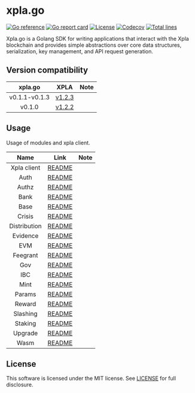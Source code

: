 # xpla.go

[![Go reference](https://pkg.go.dev/badge/github.com/xpladev/xpla.go.svg)](https://pkg.go.dev/github.com/xpladev/xpla.go)
[![Go report card](https://goreportcard.com/badge/github.com/xpladev/xpla.go)](https://goreportcard.com/report/github.com/xpladev/xpla.go)
[![License](https://img.shields.io/github/license/xpladev/xpla.go.svg)](https://github.com/xpladev/xpla.go/blob/main/LICENSE)
[![Codecov](https://codecov.io/gh/xpladev/xpla.go/branch/main/graph/badge.svg)](https://app.codecov.io/gh/xpladev/xpla.go)
[![Total lines](https://tokei.rs/b1/github/xpladev/xpla.go)](https://github.com/xpladev/xpla.go)

Xpla.go is a Golang SDK for writing applications that interact with the Xpla blockchain and provides simple abstractions over core data structures, serialization, key management, and API request generation.

## Version compatibility

|xpla.go|XPLA|Note|
|:---:|:---:|:---:|
|v0.1.1-v0.1.3|[v1.2.3](https://github.com/xpladev/xpla/tree/v1.2.3)||
|v0.1.0|[v1.2.2](https://github.com/xpladev/xpla/tree/v1.2.2)||


## Usage
Usage of modules and xpla client.

|Name|Link|Note|
|:---:|:---:|:---:|
|Xpla client|[README](./client/README.md)||
|Auth|[README](./core/auth/README.md)||
|Authz|[README](./core/authz/README.md)||
|Bank|[README](./core/bank/README.md)||
|Base|[README](./core/base/README.md)||
|Crisis|[README](./core/crisis/README.md)||
|Distribution|[README](./core/distribution/README.md)||
|Evidence|[README](./core/evidence/README.md)||
|EVM|[README](./core/evm/README.md)||
|Feegrant|[README](./core/feegrant/README.md)||
|Gov|[README](./core/gov/README.md)||
|IBC|[README](./core/ibc/README.md)||
|Mint|[README](./core/mint/README.md)||
|Params|[README](./core/params/README.md)||
|Reward|[README](./core/reward/README.md)||
|Slashing|[README](./core/slashing/README.md)||
|Staking|[README](./core/staking/README.md)||
|Upgrade|[README](./core/upgrade/README.md)||
|Wasm|[README](./core/wasm/README.md)||

## License
This software is licensed under the MIT license. See [LICENSE](./LICENSE) for full disclosure.
